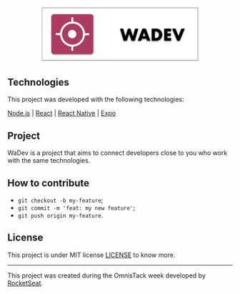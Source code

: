<h1 align="center">
    <img alt="WaDev" title="#logo" src="https://github.com/LucasReinaldo/wadev-omnistack/blob/master/client/public/Screenshot%202020-01-25%20at%2017.31.55.png" width="350px" />
</h1>


## Technologies

This project was developed with the following technologies: 

[Node.js](https://nodejs.org/en/) | [React](https://reactjs.org) | [React Native](https://facebook.github.io/react-native/) | [Expo](https://expo.io/)

## Project

WaDev is a project that aims to connect developers close to you who work with the same technologies.

## How to contribute

- `git checkout -b my-feature`;
- `git commit -m 'feat: my new feature'`;
- `git push origin my-feature`.

## License

This project is under MIT license [LICENSE](LICENSE.md) to know more.

---

This project was created during the OmnisTack week developed by [RocketSeat](https://rocketseat.com.br/).
